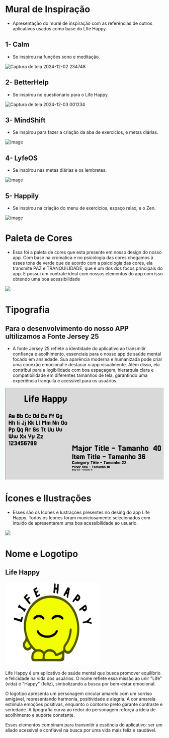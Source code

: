 # Mural de Inspiração
 * Apresentação do mural de inspiração com as referências de outros aplicativos usados como base do LIfe Happy.
 
  ## 1- Calm
  * Se inspirou na funções sono e meditação.
    
  ![Captura de tela 2024-12-02 234748](https://github.com/user-attachments/assets/ed060548-8ee4-4810-972d-e07fb5d1c9ea)
  ## 2- BetterHelp 
  * Se inspirou no questionario para o Life Happy.
    
  ![Captura de tela 2024-12-03 001234](https://github.com/user-attachments/assets/af34068a-46d2-4897-8043-be5bc79066b9)
  ## 3- MindShift
  * Se inspirou para fazer a criação da aba de exercícios, e metas diárias.
    
  ![image](https://github.com/user-attachments/assets/8a523e90-b965-4744-837a-06829c577ab5)
  ## 4- LyfeOS
  * Se inspirou nas metas diárias e os lembretes.
    
  ![image](https://github.com/user-attachments/assets/c20810ee-b182-4f6b-b0a6-21c6bc27d1ef)
  ## 5- Happily
  * Se inspirou na criação do menu de exercícios, espaço relax, e o Zen.
    
  ![image](https://github.com/user-attachments/assets/e5ee6f72-343e-4785-b92d-54293e9b7c69)

# Paleta de Cores

* Essa foi a paleta de cores que esta presente em nosso design do nosso app. Com base na cromatica e no psicologia das cores chegamos á esses tons de verde que de acordo com a psicologia das cores, ela transmite PAZ e TRANQUILIDADE, que é um dos dos focos principais do app. E possui um contrate ideal com nossos elementos do app com isso obtendo uma boa acessibilidade

  
<img src="https://github.com/user-attachments/assets/aa2da802-a9d8-47ac-84d2-f117d3b9a88b" width="500">

# Tipografia

## Para o desenvolvimento do nosso APP ultilizamos a Fonte Jersey 25
* A fonte Jersey 25 reflete a identidade do aplicativo ao transmitir confiança e acolhimento, essenciais para o nosso app de saúde mental focado em ansiedade. Sua aparência moderna e humanizada pode criar uma conexão emocional e destacar o app visualmente. Além disso, ela contribui para a legibilidade com boa espaçagem, hierarquia clara e compatibilidade em diferentes tamanhos de tela, garantindo uma experiência tranquila e acessível para os usuários.


<img src="https://github.com/Ghostdoce/IHC2/blob/c36502620fa106de5877cccbc320cb24986ef48c/docs/4.%20Design_Interface/imagens/Captura%20de%20tela%202024-12-03%20024223.png" width="650">

# Ícones e Ilustrações

* Esses são os Icones e Iustrações presentes no desing do app Life Happy. Todos os Icones foram municiosamente selecionados com intuido de apresentarem uma boa acessibilidade ao usuario.

<img src="https://github.com/user-attachments/assets/0cd066bf-7302-4bab-bc53-7f554b07d7ec" width="500">

# Nome e Logotipo
## Life Happy
<img src="https://github.com/Ghostdoce/IHC2/blob/ac7894d1c27a933317a3a861c86661f484c69214/docs/4.%20Design_Interface/imagens/Captura%20de%20tela%202024-12-03%20021458.png" width="300">

Life Happy é um aplicativo de saúde mental que busca promover equilíbrio e felicidade na vida dos usuários. O nome reflete essa missão ao unir "Life" (vida) e "Happy" (feliz), simbolizando a busca por bem-estar emocional.

O logotipo apresenta um personagem circular amarelo com um sorriso amigável, representando harmonia, positividade e alegria. A cor amarela estimula emoções positivas, enquanto o contorno preto garante contraste e seriedade. A tipografia curva ao redor do personagem reforça a ideia de acolhimento e suporte constante.

Esses elementos combinam para transmitir a essência do aplicativo: ser um aliado acessível e confiável na busca por uma vida mais feliz e saudável.

